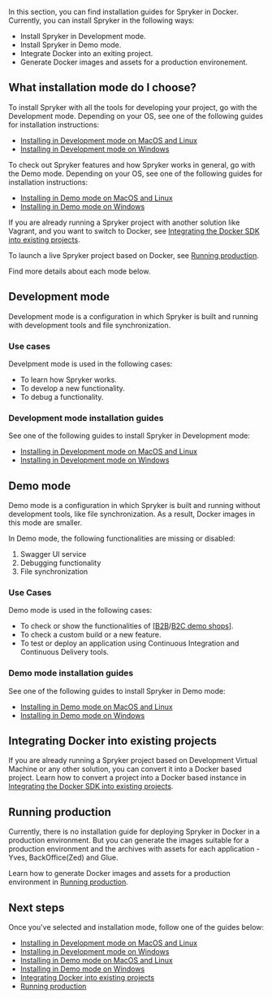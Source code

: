 
In this section, you can find installation guides for Spryker in Docker. Currently, you can install Spryker in the following ways:
* Install Spryker in Development mode.
* Install Spryker in Demo mode.
* Integrate Docker into an exiting project.
* Generate Docker images and assets for a production environement.


## What installation mode do I choose? 

To install Spryker with all the tools for developing your project, go with the Development mode. Depending on your OS, see one of the following guides for installation instructions:
* [Installing in Development mode on MacOS and Linux](https://documentation.spryker.com/docs/installing-in-development-mode-on-macos-and-linux)
* [Installing in Development mode on Windows](https://documentation.spryker.com/docs/installing-in-development-mode-on-windows)

To check out Spryker features and how Spryker works in general, go with the Demo mode. Depending on your OS, see one of the following guides for installation instructions:
* [Installing in Demo mode on MacOS and Linux](https://documentation.spryker.com/docs/installing-in-demo-mode-on-macos-and-linux)
* [Installing in Demo mode on Windows](https://documentation.spryker.com/docs/installing-in-demo-mode-on-windows)


If you are already running a Spryker project with another solution like Vagrant, and you want to switch to Docker, see [Integrating the Docker SDK into existing projects](https://documentation.spryker.com/docs/integrating-the-docker-SDK-into-existing-projects).

To launch a live Spryker project based on Docker, see [Running production](https://documentation.spryker.com/docs/running-production).

Find more details about each mode below.



## Development mode 
Development mode is a configuration in which Spryker is built and running with development tools and file synchronization.

### Use cases
Develpment mode is used in the following cases:
* To learn how Spryker works.
* To develop a new functionality.
* To debug a functionality.

### Development mode installation guides

See one of the following guides to install Spryker in Development mode:
* [Installing in Development mode on MacOS and Linux](https://documentation.spryker.com/docs/installing-in-development-mode-on-macos-and-linux)
* [Installing in Development mode on Windows](https://documentation.spryker.com/docs/installing-in-development-mode-on-windows)

## Demo mode 
Demo mode is a configuration in which Spryker is built and running without development tools, like file synchronization. As a result, Docker images in this mode are smaller.

In Demo mode, the following functionalities are missing or disabled:
1. Swagger UI service
2. Debugging functionality
3. File synchronization

### Use Cases
Demo mode is used in the following cases:
* To check or show the functionalities of [[B2B](https://documentation.spryker.com/docs/en/b2b-suite)/[B2C demo shops](https://documentation.spryker.com/docs/en/b2c-suite)].
* To check a custom build or a new feature.
* To test or deploy an application using Continuous Integration and Continuous Delivery tools.

### Demo mode installation guides

See one of the following guides to install Spryker in Demo mode:
* [Installing in Demo mode on MacOS and Linux](https://documentation.spryker.com/docs/installing-in-demo-mode-on-macos-and-linux)
* [Installing in Demo mode on Windows](https://documentation.spryker.com/docs/installing-in-demo-mode-on-windows)

## Integrating Docker into existing projects

If you are already running a Spryker project based on Development Virtual Machine or any other solution, you can convert it into a Docker based project. 
Learn how to convert a project into a Docker based instance in [Integrating the Docker SDK into existing projects](https://documentation.spryker.com/docs/integrating-the-docker-sdk-into-existing-projects).

## Running production 

Currently, there is no installation guide for deploying Spryker in Docker in a production environment. But you can generate the images suitable for a production environment and the archives with assets for each application - Yves, BackOffice(Zed) and Glue.

Learn how to generate Docker images and assets for a production environment in [Running production](https://documentation.spryker.com/docs/running-production).

## Next steps 
Once you've selected and installation mode, follow one of the guides below:
* [Installing in Development mode on MacOS and Linux](https://documentation.spryker.com/docs/installing-in-development-mode-on-macos-and-linux)
* [Installing in Development mode on Windows](https://documentation.spryker.com/docs/installing-in-development-mode-on-windows)
* [Installing in Demo mode on MacOS and Linux](https://documentation.spryker.com/docs/installing-in-demo-mode-on-macos-and-linux)
* [Installing in Demo mode on Windows](https://documentation.spryker.com/docs/installing-in-demo-mode-on-windows)
* [Integrating Docker into existing projects](https://documentation.spryker.com/docs/integrating-docker-into-existing-projects)
* [Running production](https://documentation.spryker.com/docs/running-production)
